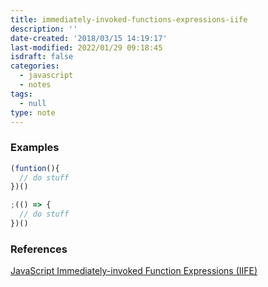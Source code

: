 ```yaml
---
title: immediately-invoked-functions-expressions-iife
description: ''
date-created: '2018/03/15 14:19:17'
last-modified: 2022/01/29 09:18:45
isdraft: false
categories:
  - javascript
  - notes
tags:
  - null
type: note
---
```


### Examples

```javascript
(funtion(){
  // do stuff
})()
```

```javascript
;(() => {
  // do stuff
})()
```

### References

[JavaScript Immediately-invoked Function Expressions (IIFE)](https://flaviocopes.com/javascript-iife/)
